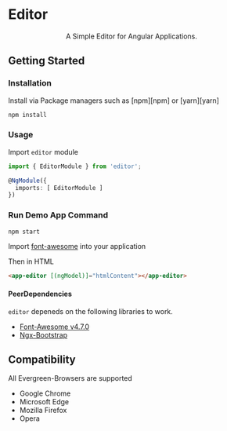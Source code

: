 # Editor

<p align="center">A Simple Editor for Angular Applications.</p>

## Getting Started

### Installation

Install via Package managers such as [npm][npm] or [yarn][yarn]

```bash
npm install
```

### Usage

Import `editor` module

```typescript
import { EditorModule } from 'editor';

@NgModule({
  imports: [ EditorModule ]
})
```

### Run Demo App Command

```bash
npm start
```

Import [font-awesome](https://github.com/FortAwesome/Font-Awesome) into your application

Then in HTML

```html
<app-editor [(ngModel)]="htmlContent"></app-editor>
```

#### PeerDependencies

`editor` depeneds on the following libraries to work.

* [Font-Awesome v4.7.0](https://github.com/FortAwesome/Font-Awesome/tree/fa-4)
* [Ngx-Bootstrap](https://github.com/valor-software/ngx-bootstrap)

## Compatibility

All Evergreen-Browsers are supported

* Google Chrome
* Microsoft Edge
* Mozilla Firefox
* Opera